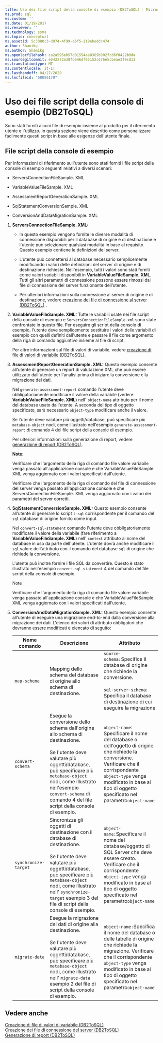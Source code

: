 ```yaml
---
title: Uso dei file script della console di esempio (DB2ToSQL) | Microsoft Docs
ms.prod: sql
ms.custom: ''
ms.date: 01/19/2017
ms.reviewer: ''
ms.technology: ssma
ms.topic: conceptual
ms.assetid: 5c3080c3-d074-4f99-a5f5-219ebeddc474
author: Shamikg
ms.author: Shamikg
ms.openlocfilehash: ca2a595eb57d01554aa8389b002fcd6f8422b9da
ms.sourcegitcommit: e042272a38fb646df05152c676e5cbeae3f9cd13
ms.translationtype: MT
ms.contentlocale: it-IT
ms.lasthandoff: 04/27/2020
ms.locfileid: "68086170"
---
```

# <a name="working-with-the-sample-console-script-files-db2tosql"></a>Uso dei file script della console di esempio (DB2ToSQL)
Sono stati forniti alcuni file di esempio insieme al prodotto per il riferimento utente e l'utilizzo. In questa sezione viene descritto come personalizzare facilmente questi script in base alle esigenze dell'utente finale.  
  
## <a name="sample-console-script-files"></a>File script della console di esempio  
Per informazioni di riferimento sull'utente sono stati forniti i file script della console di esempio seguenti relativi a diversi scenari:  
  
-   ServersConnectionFileSample. XML  
  
-   VariableValueFileSample. XML  
  
-   AssessmentReportGenerationSample. XML  
  
-   SqlStatementConversionSample. XML  
  
-   ConversionAndDataMigrationSample. XML  
  
1.  **ServersConnectionFileSample. XML:**  
  
    -   In questo esempio vengono fornite le diverse modalità di connessione disponibili per il database di origine e di destinazione e l'utente può selezionare qualsiasi modalità in base al requisito. Questo esempio contiene le definizioni del server.  
  
    -   L'utente può connettersi al database necessario semplicemente modificando i valori delle definizioni del server di origine e di destinazione richieste. Nell'esempio, tutti i valori sono stati forniti come valori variabili disponibili in **VariableValueFileSample. XML**.  Tutti gli altri parametri di connessione possono essere rimossi dal file di connessione del server funzionante dell'utente.  
  
    -   Per ulteriori informazioni sulla connessione al server di origine e di destinazione, vedere [creazione dei file di connessione al server &#40;DB2ToSQL&#41;](../../ssma/db2/creating-the-server-connection-files-db2tosql.md) .  
  
2.  **VariableValueFileSample. XML:** Tutte le variabili usate nei file script della console di esempio e `ServersConnectionFileSample.xml` sono state confrontate in questo file. Per eseguire gli script della console di esempio, l'utente deve semplicemente sostituire i valori delle variabili di esempio con quelli definiti dall'utente e passare il file come argomento della riga di comando aggiuntivo insieme al file di script.  
  
    Per altre informazioni sul file di valori di variabile, vedere [creazione di file di valori di variabile &#40;DB2ToSQL&#41;](../../ssma/db2/creating-variable-value-files-db2tosql.md).  
  
3.  **AssessmentReportGenerationSample. XML:** Questo esempio consente all'utente di generare un report di valutazione XML che può essere utilizzato dall'utente per l'analisi prima di iniziare la conversione e la migrazione dei dati.  
  
    Nel `generate-assessment-report` comando l'utente deve obbligatoriamente modificare il valore della variabile (vedere **VariableValueFileSample. XML**) nell' `object-name` attributo per il nome del database usato dall'utente. A seconda del tipo di oggetto specificato, sarà necessario `object-type` modificare anche il valore.  
  
    Se l'utente deve valutare più oggetti/database, può specificare più `metabase-object` nodi, come illustrato nell'esempio `generate-assessment-report` di comando 4 del file script della console di esempio.  
  
    Per ulteriori informazioni sulla generazione di report, vedere [generazione di report &#40;DB2ToSQL&#41;](../../ssma/db2/generating-reports-db2tosql.md).  
  
    **Note:**  
  
    Verificare che l'argomento della riga di comando file valore variabile venga passato all'applicazione console e che VariableValueFileSample. XML venga aggiornato con i valori specificati dall'utente.  
  
    Verificare che l'argomento della riga di comando del file di connessione del server venga passato all'applicazione console e che ServersConnectionFileSample. XML venga aggiornato con i valori dei parametri del server corretti.  
  
4.  **SqlStatementConversionSample. XML:** Questo esempio consente all'utente di generare lo script `t-sql` corrispondente per il comando del `sql` database di origine fornito come input.  
  
    Nel `convert-sql-statement` comando l'utente deve obbligatoriamente modificare il valore della variabile (fare riferimento a **VariableValueFileSample. XML**) nell' `context` attributo al nome del database in uso da parte dell'utente. L'utente dovrà anche modificare il `sql` valore dell'attributo con il comando del database `sql` di origine che richiede la conversione.  
  
    L'utente può inoltre fornire i file SQL da convertire. Questo è stato illustrato nell'esempio `convert-sql-statement` 4 del comando del file script della console di esempio.  
  
    > [!NOTE]  
    > Verificare che l'argomento della riga di comando file valore variabile venga passato all'applicazione console e che VariableValueFileSample. XML venga aggiornato con i valori specificati dall'utente.  
  
5.  **ConversionAndDataMigrationSample. XML:** Questo esempio consente all'utente di eseguire una migrazione end-to-end dalla conversione alla migrazione dei dati. L'elenco dei valori di attributo obbligatori che dovranno essere modificati è elencato di seguito:  
  
    |Nome comando|Descrizione|Attributo|  
    |----------------|---------------|-------------|  
    |`map-schema`|Mapping dello schema del database di origine allo schema di destinazione.|`source-schema:`Specifica il database di origine che richiede la conversione.<br /><br />`sql-server-schema`: Specifica il database di destinazione di cui eseguire la migrazione|  
    |`convert-schema`|Esegue la conversione dello schema dall'origine allo schema di destinazione.<br /><br />Se l'utente deve valutare più oggetti/database, può specificare più `metabase-object` nodi, come illustrato nell'esempio `convert-schema` di comando 4 del file script della console di esempio.|`object-name`: Specificare il nome del database o dell'oggetto di origine che richiede la conversione. Verificare che il corrispondente `object-type` venga modificato in base al tipo di oggetto specificato nel parametro`object-name`|  
    |`synchronize-target`|Sincronizza gli oggetti di destinazione con il database di destinazione.<br /><br />Se l'utente deve valutare più oggetti/database, può specificare più `metabase-object` nodi, come illustrato nell' `synchronize-target` esempio 3 del file di script della console di esempio.|`object-name:`Specificare il nome del database/oggetto di SQL Server che deve essere creato. Verificare che il corrispondente `object-type` venga modificato in base al tipo di oggetto specificato nel parametro`object-name`|  
    |`migrate-data`|Esegue la migrazione dei dati di origine alla destinazione.<br /><br />Se l'utente deve valutare più oggetti/database, può specificare più `metabase-object` nodi, come illustrato nell' `migrate-data` esempio 2 del file di script della console di esempio.|`object-name:`Specifica il nome del database o delle tabelle di origine che richiede la migrazione. Verificare che il corrispondente `object-type` venga modificato in base al tipo di oggetto specificato nel parametro`object-name`|  
  
## <a name="see-also"></a>Vedere anche  
[Creazione di file di valori di variabile &#40;DB2ToSQL&#41;](../../ssma/db2/creating-variable-value-files-db2tosql.md)  
[Creazione dei file di connessione del server &#40;DB2ToSQL&#41;](../../ssma/db2/creating-the-server-connection-files-db2tosql.md)  
[Generazione di report &#40;DB2ToSQL&#41;](../../ssma/db2/generating-reports-db2tosql.md)  
  
